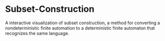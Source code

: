 # Subset-Construction
A interactive visualization of subset construction, a method for converting a nondeterministic finite automation to a deterministic finite automaton that recognizes the same language.


